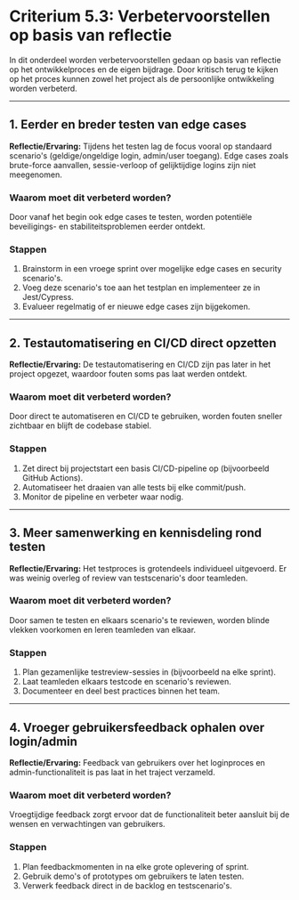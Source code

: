 # Criterium 5.3: Verbetervoorstellen op basis van reflectie

In dit onderdeel worden verbetervoorstellen gedaan op basis van reflectie op het ontwikkelproces en de eigen bijdrage. Door kritisch terug te kijken op het proces kunnen zowel het project als de persoonlijke ontwikkeling worden verbeterd.

---

## 1. Eerder en breder testen van edge cases

**Reflectie/Ervaring:**
Tijdens het testen lag de focus vooral op standaard scenario's (geldige/ongeldige login, admin/user toegang). Edge cases zoals brute-force aanvallen, sessie-verloop of gelijktijdige logins zijn niet meegenomen.

### Waarom moet dit verbeterd worden?
Door vanaf het begin ook edge cases te testen, worden potentiële beveiligings- en stabiliteitsproblemen eerder ontdekt.

### Stappen
1. Brainstorm in een vroege sprint over mogelijke edge cases en security scenario's.
2. Voeg deze scenario's toe aan het testplan en implementeer ze in Jest/Cypress.
3. Evalueer regelmatig of er nieuwe edge cases zijn bijgekomen.

---

## 2. Testautomatisering en CI/CD direct opzetten

**Reflectie/Ervaring:**
De testautomatisering en CI/CD zijn pas later in het project opgezet, waardoor fouten soms pas laat werden ontdekt.

### Waarom moet dit verbeterd worden?
Door direct te automatiseren en CI/CD te gebruiken, worden fouten sneller zichtbaar en blijft de codebase stabiel.

### Stappen
1. Zet direct bij projectstart een basis CI/CD-pipeline op (bijvoorbeeld GitHub Actions).
2. Automatiseer het draaien van alle tests bij elke commit/push.
3. Monitor de pipeline en verbeter waar nodig.

---

## 3. Meer samenwerking en kennisdeling rond testen

**Reflectie/Ervaring:**
Het testproces is grotendeels individueel uitgevoerd. Er was weinig overleg of review van testscenario's door teamleden.

### Waarom moet dit verbeterd worden?
Door samen te testen en elkaars scenario's te reviewen, worden blinde vlekken voorkomen en leren teamleden van elkaar.

### Stappen
1. Plan gezamenlijke testreview-sessies in (bijvoorbeeld na elke sprint).
2. Laat teamleden elkaars testcode en scenario's reviewen.
3. Documenteer en deel best practices binnen het team.

---

## 4. Vroeger gebruikersfeedback ophalen over login/admin

**Reflectie/Ervaring:**
Feedback van gebruikers over het loginproces en admin-functionaliteit is pas laat in het traject verzameld.

### Waarom moet dit verbeterd worden?
Vroegtijdige feedback zorgt ervoor dat de functionaliteit beter aansluit bij de wensen en verwachtingen van gebruikers.

### Stappen
1. Plan feedbackmomenten in na elke grote oplevering of sprint.
2. Gebruik demo's of prototypes om gebruikers te laten testen.
3. Verwerk feedback direct in de backlog en testscenario's.